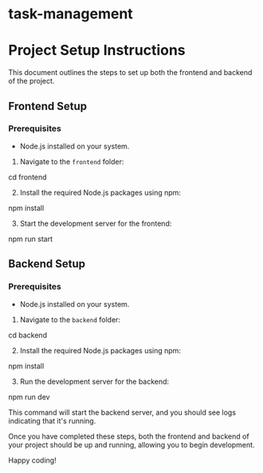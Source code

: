 # task-management

# Project Setup Instructions

This document outlines the steps to set up both the frontend and backend of the project.

## Frontend Setup

### Prerequisites
- Node.js installed on your system.

1. Navigate to the `frontend` folder:

cd frontend


2. Install the required Node.js packages using npm:


npm install


3. Start the development server for the frontend:

npm run start


## Backend Setup

### Prerequisites
- Node.js installed on your system.

1. Navigate to the `backend` folder:

cd backend


2. Install the required Node.js packages using npm:

npm install



3. Run the development server for the backend:

npm run dev




This command will start the backend server, and you should see logs indicating that it's running.

Once you have completed these steps, both the frontend and backend of your project should be up and running, allowing you to begin development.

Happy coding!


